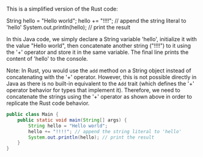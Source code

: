 This is a simplified version of the Rust code:

String hello = "Hello world";
hello += "!!!!"; // append the string literal to 'hello'
System.out.println(hello); // print the result

In this Java code, we simply declare a String variable 'hello', initialize it with the value "Hello world", then concatenate another string ("!!!!") to it using the '+' operator and store it in the same variable. The final line prints the content of 'hello' to the console. 

Note: In Rust, you would use the `add` method on a String object instead of concatenating with the '+' operator. However, this is not possible directly in Java as there is no built-in equivalent to the `Add` trait (which defines the '+' operator behavior for types that implement it). Therefore, we need to concatenate the strings using the '+' operator as shown above in order to replicate the Rust code behavior.
```java
public class Main {
    public static void main(String[] args) {
        String hello = "Hello world";
        hello += "!!!!"; // append the string literal to 'hello'
        System.out.println(hello); // print the result
    }
}
```
